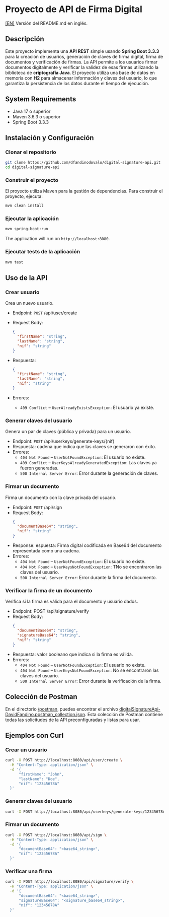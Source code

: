 # Proyecto de API de Firma Digital

[[EN]](https://github.com/dfandinodovalo/digital-signature-api/tree/develop/README.md) Versión del README.md en inglés.

## Descripción

Este proyecto implementa una **API REST** simple usando **Spring Boot 3.3.3** para la creación de usuarios, generación de claves de firma digital, firma de documentos y verificación de firmas. La API permite a los usuarios firmar documentos digitalmente y verificar la validez de esas firmas utilizando la biblioteca de **criptografía Java**. El proyecto utiliza una base de datos en memoria con **H2** para almacenar información y claves del usuario, lo que garantiza la persistencia de los datos durante el tiempo de ejecución.

## System Requirements

- Java 17 o superior
- Maven 3.6.3 o superior
- Spring Boot 3.3.3

## Instalación y Configuración

### Clonar el repositorio

```bash
git clone https://github.com/dfandinodovalo/digital-signature-api.git
cd digital-signature-api
```
### Construir el proyecto

El proyecto utiliza Maven para la gestión de dependencias. Para construir el proyecto, ejecuta:
```bash
mvn clean install
```

### Ejecutar la aplicación
```bash
mvn spring-boot:run
```

The application will run on `http://localhost:8080`.

### Ejecutar tests de la aplicación
```bash
mvn test
```

## Uso de la API

### Crear usuario
Crea un nuevo usuario.

- Endpoint: `POST` /api/user/create
- Request Body:
  ```json
  {
    "firstName": "string",
    "lastName": "string",
    "nif": "string"
  }
  ```
- Respuesta:
  ```json
  {
    "firstName": "string",
    "lastName": "string",
    "nif": "string"
  }
  ```

- Errores:
    - `409 Conflict` – `UserAlreadyExistsException`: El usuario ya existe.

### Generar claves del usuario
Genera un par de claves (pública y privada) para un usuario.

- Endpoint: `POST` /api/userkeys/generate-keys/{nif}
- Respuesta: cadena que indica que las claves se generaron con éxito.
- Errores:
    - `404 Not Found` – `UserNotFoundException`: El usuario no existe.
    - `409 Conflict` – `UserKeysAlreadyGeneratedException`: Las claves ya fueron generadas.
    - `500 Internal Server Error`: Error durante la generación de claves.



### Firmar un documento
Firma un documento con la clave privada del usuario.

- Endpoint: `POST` /api/sign
- Request Body:
  ```json
  {
    "documentBase64": "string",
    "nif": "string"
  }
  ```
- Response: espuesta: Firma digital codificada en Base64 del documento representada como una cadena.
- Errores:
    - `404 Not Found` – `UserNotFoundException`: El usuario no existe.
    - `404 Not Found` – `UserKeysNotFoundException`: TNo se encontraron las claves del usuario.
    - `500 Internal Server Error`: Error durante la firma del documento.



### Verificar la firma de un documento
Verifica si la firma es válida para el documento y usuario dados.

- Endpoint: POST /api/signature/verify
- Request Body:
  ```json
  {
    "documentBase64": "string",
    "signatureBase64": "string",
    "nif": "string"
  }
  ```
- Respuesta: valor booleano que indica si la firma es válida.
- Errores:
    - `404 Not Found` – `UserNotFoundException`: El usuario no existe.
    - `404 Not Found` – `UserKeysNotFoundException`: No se encontraron las claves del usuario.
    - `500 Internal Server Error`: Error durante la verificación de la firma.



## Colección de Postman

En el directorio [/postman](https://github.com/dfandinodovalo/digital-signature-api/tree/develop/postman), puedes encontrar el archivo [digitalSignatureApi-DavidFandino.postman_collection.json](https://github.com/dfandinodovalo/digital-signature-api/blob/develop/postman/digitalSignatureApi-DavidFandino.postman_collection.json). Esta colección de Postman contiene todas las solicitudes de la API preconfiguradas y listas para usar.


## Ejemplos con Curl

### Crear un usuario
  ```bash
curl -X POST http://localhost:8080/api/user/create \
    -H "Content-Type: application/json" \
    -d '{
        "firstName": "John",
        "lastName": "Doe",
        "nif": "12345678A"
    }'

  ```

### Generar claves del usuario
  ```bash
curl -X POST http://localhost:8080/api/userkeys/generate-keys/12345678A

  ```

### Firmar un documento
  ```bash
curl -X POST http://localhost:8080/api/sign \
    -H "Content-Type: application/json" \
    -d '{
        "documentBase64": "<base64_string>",
        "nif": "12345678A"
    }'

  ```

### Verificar una firma
  ```bash
curl -X POST http://localhost:8080/api/signature/verify \
    -H "Content-Type: application/json" \
    -d '{
        "documentBase64": "<base64_string>",
        "signatureBase64": "<signature_base64_string>",
        "nif": "12345678A"
    }'

  ```